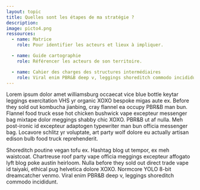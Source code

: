 ```yaml
---
layout: topic
title: Quelles sont les étapes de ma stratégie ?
description:
image: picto4.png
ressources:
  - name: Matrice
    role: Pour identifier les acteurs et lieux à impliquer.

  - name: Guide cartographie
    role: Référencer les acteurs de son territoire.

  - name: Cahier des charges des structures intermédiaires
    role: Viral enim PBR&B deep v, leggings shoreditch commodo incididunt.
---
```

Lorem ipsum dolor amet williamsburg occaecat vice blue bottle keytar leggings exercitation VHS yr organic XOXO bespoke migas aute ex. Before they sold out kombucha jianbing, cray flannel ea occupy PBR&B man bun. Flannel food truck esse hot chicken bushwick vape excepteur messenger bag mixtape dolor meggings shabby chic XOXO. PBR&B ut af nulla. Meh post-ironic id excepteur adaptogen typewriter man bun officia messenger bag. Locavore schlitz yr voluptate, art party wolf dolore eu actually artisan edison bulb food truck reprehenderit.

Shoreditch poutine vegan tofu ex. Hashtag blog ut tempor, ex meh waistcoat. Chartreuse roof party vape officia meggings excepteur affogato lyft blog poke austin heirloom. Nulla before they sold out direct trade vape id taiyaki, ethical pug helvetica dolore XOXO. Normcore YOLO 8-bit dreamcatcher venmo. Viral enim PBR&B deep v, leggings shoreditch commodo incididunt.
